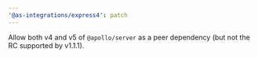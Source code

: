 ```yaml
---
'@as-integrations/express4': patch
---
```


Allow both v4 and v5 of `@apollo/server` as a peer dependency (but not the RC supported by v1.1.1).
